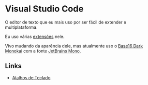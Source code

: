 # Visual Studio Code

O editor de texto que eu mais uso por ser fácil de extender e multiplataforma.

Eu uso várias [extensões](./vscode-extensoes.md) nele.

Vivo mudando da aparência dele, mas atualmente uso o [Base16 Dark Monokai](https://github.com/golf1052/base16-vscode) com a fonte [JetBrains Mono](https://www.jetbrains.com/lp/mono/).

## Links

- [Atalhos de Teclado](https://code.visualstudio.com/shortcuts/keyboard-shortcuts-windows.pdf)